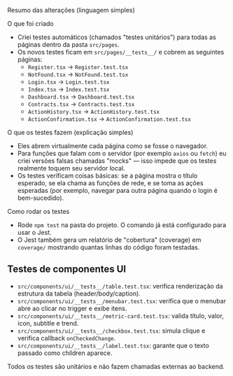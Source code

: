 Resumo das alterações (linguagem simples)

O que foi criado

- Criei testes automáticos (chamados "testes unitários") para todas as páginas dentro da pasta `src/pages`.
- Os novos testes ficam em `src/pages/__tests__/` e cobrem as seguintes páginas:
  - `Register.tsx` -> `Register.test.tsx`
  - `NotFound.tsx` -> `NotFound.test.tsx`
  - `Login.tsx` -> `Login.test.tsx`
  - `Index.tsx` -> `Index.test.tsx`
  - `Dashboard.tsx` -> `Dashboard.test.tsx`
  - `Contracts.tsx` -> `Contracts.test.tsx`
  - `ActionHistory.tsx` -> `ActionHistory.test.tsx`
  - `ActionConfirmation.tsx` -> `ActionConfirmation.test.tsx`

O que os testes fazem (explicação simples)

- Eles abrem virtualmente cada página como se fosse o navegador.
- Para funções que falam com o servidor (por exemplo `axios` ou `fetch`) eu criei versões falsas chamadas "mocks" — isso impede que os testes realmente toquem seu servidor local.
- Os testes verificam coisas básicas: se a página mostra o título esperado, se ela chama as funções de rede, e se toma as ações esperadas (por exemplo, navegar para outra página quando o login é bem-sucedido).

Como rodar os testes

- Rode `npm test` na pasta do projeto. O comando já está configurado para usar o Jest.
- O Jest também gera um relatório de "cobertura" (coverage) em `coverage/` mostrando quantas linhas do código foram testadas.

## Testes de componentes UI

- `src/components/ui/__tests__/table.test.tsx`: verifica renderização da estrutura da tabela (header/body/caption).
- `src/components/ui/__tests__/menubar.test.tsx`: verifica que o menubar abre ao clicar no trigger e exibe itens.
- `src/components/ui/__tests__/metric-card.test.tsx`: valida título, valor, icon, subtitle e trend.
- `src/components/ui/__tests__/checkbox.test.tsx`: simula clique e verifica callback `onCheckedChange`.
- `src/components/ui/__tests__/label.test.tsx`: garante que o texto passado como children aparece.

Todos os testes são unitários e não fazem chamadas externas ao backend.
